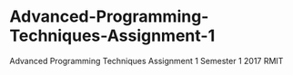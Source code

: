 # Advanced-Programming-Techniques-Assignment-1
Advanced Programming Techniques Assignment 1 Semester 1 2017 RMIT
